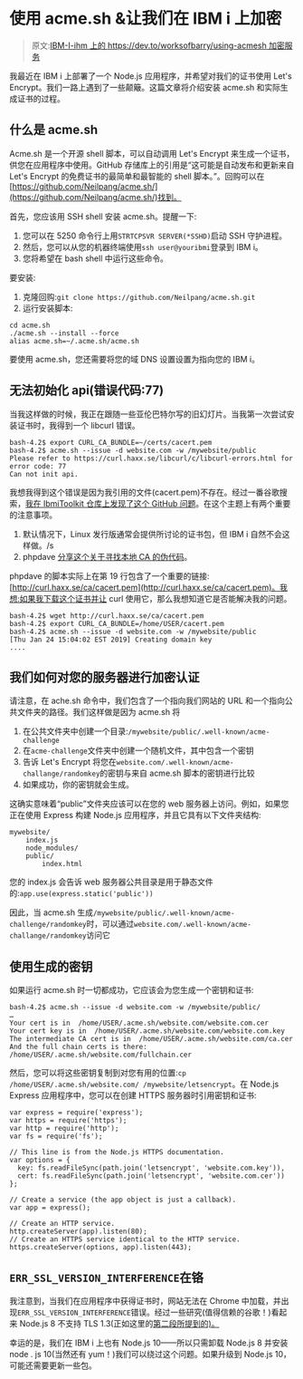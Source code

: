 # 使用 acme.sh &让我们在 IBM i 上加密

> 原文:[IBM-I-ihm 上的 https://dev.to/worksofbarry/using-acmesh 加密服务](https://dev.to/worksofbarry/using-acmesh--lets-encrypt-on-ibm-i-ihm)

我最近在 IBM i 上部署了一个 Node.js 应用程序，并希望对我们的证书使用 Let's Encrypt。我们一路上遇到了一些颠簸。这篇文章将介绍安装 acme.sh 和实际生成证书的过程。

## [](#what-is-acmesh)什么是 acme.sh

Acme.sh 是一个开源 shell 脚本，可以自动调用 Let's Encrypt 来生成一个证书，供您在应用程序中使用。GitHub 存储库上的引用是“这可能是自动发布和更新来自 Let's Encrypt 的免费证书的最简单和最智能的 shell 脚本。”。回购可以在[https://github.com/Neilpang/acme.sh/](https://github.com/Neilpang/acme.sh/)找到。

首先，您应该用 SSH shell 安装 acme.sh。提醒一下:

1.  您可以在 5250 命令行上用`STRTCPSVR SERVER(*SSHD)`启动 SSH 守护进程。
2.  然后，您可以从您的机器终端使用`ssh user@youribmi`登录到 IBM i。
3.  您将希望在 bash shell 中运行这些命令。

要安装:

1.  克隆回购:`git clone https://github.com/Neilpang/acme.sh.git`
2.  运行安装脚本:

```
cd acme.sh
./acme.sh --install --force
alias acme.sh=~/.acme.sh/acme.sh 
```

要使用 acme.sh，您还需要将您的域 DNS 设置设置为指向您的 IBM i。

## [](#can-not-init-api-error-code-77)无法初始化 api(错误代码:77)

当我这样做的时候，我正在跟随一些亚伦巴特尔写的旧幻灯片。当我第一次尝试安装证书时，我得到一个 libcurl 错误。

```
bash-4.2$ export CURL_CA_BUNDLE=~/certs/cacert.pem
bash-4.2$ acme.sh --issue -d website.com -w /mywebsite/public
Please refer to https://curl.haxx.se/libcurl/c/libcurl-errors.html for error code: 77
Can not init api. 
```

我想我得到这个错误是因为我引用的文件(cacert.pem)不存在。经过一番谷歌搜索，[我在 IbmiToolkit 仓库上发现了这个 GitHub 问题](https://github.com/zendtech/IbmiToolkit/issues/46)。在这个主题上有两个重要的注意事项。

1.  默认情况下，Linux 发行版通常会提供所讨论的证书包，但 IBM i 自然不会这样做。/s
2.  phpdave [分享这个关于寻找本地 CA 的伪代码](https://gist.github.com/phpdave/8d594cfcfd6c11e704af)。

phpdave 的脚本实际上在第 19 行包含了一个重要的链接:[http://curl.haxx.se/ca/cacert.pem](http://curl.haxx.se/ca/cacert.pem)。我想:如果我下载这个证书并让 curl 使用它，那么我想知道它是否能解决我的问题。

```
bash-4.2$ wget http://curl.haxx.se/ca/cacert.pem
bash-4.2$ export CURL_CA_BUNDLE=/home/USER/cacert.pem
bash-4.2$ acme.sh --issue -d website.com -w /mywebsite/public
[Thu Jan 24 15:04:02 EST 2019] Creating domain key
.... 
```

## [](#how-lets-encrypt-authenticates-against-your-server)我们如何对您的服务器进行加密认证

请注意，在 ache.sh 命令中，我们包含了一个指向我们网站的 URL 和一个指向公共文件夹的路径。我们这样做是因为 acme.sh 将

1.  在公共文件夹中创建一个目录:`/mywebsite/public/.well-known/acme-challenge`
2.  在`acme-challenge`文件夹中创建一个随机文件，其中包含一个密钥
3.  告诉 Let's Encrypt 将您在`website.com/.well-known/acme-challange/randomkey`的密钥与来自 acme.sh 脚本的密钥进行比较
4.  如果成功，你的密钥就会生成。

这确实意味着“public”文件夹应该可以在您的 web 服务器上访问。例如，如果您正在使用 Express 构建 Node.js 应用程序，并且它具有以下文件夹结构:

```
mywebsite/
    index.js
    node_modules/
    public/
        index.html 
```

您的 index.js 会告诉 web 服务器公共目录是用于静态文件的:`app.use(express.static('public'))`

因此，当 acme.sh 生成`/mywebsite/public/.well-known/acme-challenge/randomkey`时，可以通过`website.com/.well-known/acme-challange/randomkey`访问它

## [](#using-the-generated-keys)使用生成的密钥

如果运行 acme.sh 时一切都成功，它应该会为您生成一个密钥和证书:

```
bash-4.2$ acme.sh --issue -d website.com -w /mywebsite/public/
…
Your cert is in  /home/USER/.acme.sh/website.com/website.com.cer
Your cert key is in  /home/USER/.acme.sh/website.com/website.com.key
The intermediate CA cert is in  /home/USER/.acme.sh/website.com/ca.cer
And the full chain certs is there:  /home/USER/.acme.sh/website.com/fullchain.cer 
```

然后，您可以将这些密钥复制到对您有用的位置:`cp /home/USER/.acme.sh/website.com/ /mywebsite/letsencrypt`。在 Node.js Express 应用程序中，您可以在创建 HTTPS 服务器时引用密钥和证书:

```
var express = require('express');
var https = require('https');
var http = require('http');
var fs = require('fs');

// This line is from the Node.js HTTPS documentation.
var options = {
  key: fs.readFileSync(path.join('letsencrypt', 'website.com.key')),
  cert: fs.readFileSync(path.join('letsencrypt', 'website.com.cer'))
};

// Create a service (the app object is just a callback).
var app = express();

// Create an HTTP service.
http.createServer(app).listen(80);
// Create an HTTPS service identical to the HTTP service.
https.createServer(options, app).listen(443); 
```

## [](#-raw-errsslversioninterference-endraw-in-chrome)`ERR_SSL_VERSION_INTERFERENCE`在铬

我注意到，当我们在应用程序中获得证书时，网站无法在 Chrome 中加载，并出现`ERR_SSL_VERSION_INTERFERENCE`错误。经过一些研究(值得信赖的谷歌！)看起来 Node.js 8 不支持 TLS 1.3(正如这里的[第二段所提到的)。](https://nodesource.com/blog/node-js-security-release-summary-august-2018/)

幸运的是，我们在 IBM i 上也有 Node.js 10——所以只需卸载 Node.js 8 并安装 node . js 10(当然还有 yum！)我们可以绕过这个问题。如果升级到 Node.js 10，可能还需要更新一些包。